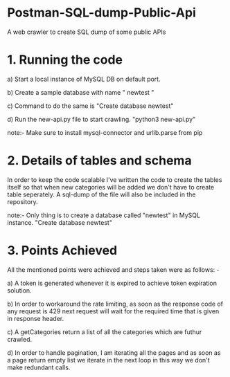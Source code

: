 # Postman-SQL-dump-Public-Api
A web crawler to create SQL dump of some public APIs

# 1. Running the code

a) Start a local instance of MySQL DB on default port.

b) Create a sample database with name " newtest "

c) Command to do the same is "Create database newtest"

d) Run the new-api.py file to start crawling. "python3 new-api.py"

note:- Make sure to install mysql-connector and urlib.parse from pip

# 2. Details of tables and schema

In order to keep the code scalable I've written the code to create the tables itself so that when new categories will be added we don't have to create table seperately. A sql-dump of the file will also be included in the repository.

note:- Only thing is to create a database called "newtest" in MySQL instance. "Create database newtest"

# 3. Points Achieved

All the mentioned points were achieved and steps taken were as follows: -

a) A token is generated whenever it is expired to achieve token expiration solution.

b) In order to workaround the rate limiting, as soon as the response code of any request is 429 next request will wait for the required time that is given in response header.

c) A getCategories return a list of all the categories which are futhur crawled.

d) In order to handle pagination, I am iterating all the pages and as soon as a page return empty list we iterate in the next loop in this way we don't make redundant calls.
